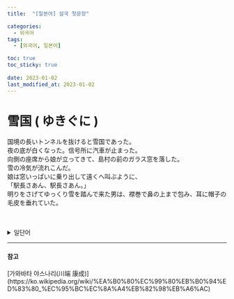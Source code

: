 ```yaml
---
title:  "[일본어] 설국 첫문장"

categories:
  - 외국어
tags:
  - [외국어, 일본어]

toc: true
toc_sticky: true
 
date: 2023-01-02
last_modified_at: 2023-01-02
---
```


<h1>雪国 ( ゆきぐに )</h1>

国境の長いトンネルを抜けると雪国であった。  
夜の底が白くなった。信号所に汽車が止まった。  
向側の座席から娘が立ってきて、島村の前のガラス窓を落した。  
雪の冷気が流れこんだ。  
娘は窓いっぱいに乗り出して遠くへ叫ぶように、  
「駅長さあん、駅長さあん。」  
明りをさげてゆっくり雪を踏んで来た男は、襟巻で鼻の上まで包み、耳に帽子の毛皮を垂れていた。  

<br/>
<br/>

<details>
<summary>일단어</summary>
<div markdown = "1">
<br/>

|日本語|振り仮名|의미|
|---|---|---|
|国境|こっきょう|국경|
|長い|ながい|길다|
|抜ける|ぬける|빠지다, 뽑아지다, Come out, Escape|
|底|そこ|바닥|
|信号所|しんごうしょ|신호소, Signal Station|
|向側|むかいがわ|맞은편|
|座席|ざせき|좌석|
|娘|むすめ|미혼 여성, 아가씨|
|立つ|たつ|서다|
|島村|たまむら|시마무라(일본의 인명)|
|窓|まど|창|
|落とす|おとす|떨어트리다, 아래로 이동시키다, Drop|
|冷気|れいき|냉기|
|流れる|ながれる|흐르다|
|乗り出す|のりだす|상체를 앞으로 쑥 내밀다|
|遠い|とおい|멀다|
|叫ぶ|さけぶ|외치다, 부르짖다|
|駅長|えきちょう|역장|
|明り|あかり|밝은 불, 등불|
|提げる|さげる|손에 들다|
||ゆっくり|천천히|
|踏む|ふむ|밟다|
|襟巻|えりまき|목도리|
|鼻|はな|코|
|包む|つつむ|싸다, 두르다|
|帽子|ぼうし|모자|
|毛皮|けがわ|모피|
|垂らす|たらす|늘어뜨리다|

</div>
</details>

---
<h4>참고</h4>
[가와바타 야스나리(川端 康成)](https://ko.wikipedia.org/wiki/%EA%B0%80%EC%99%80%EB%B0%94%ED%83%80_%EC%95%BC%EC%8A%A4%EB%82%98%EB%A6%AC)